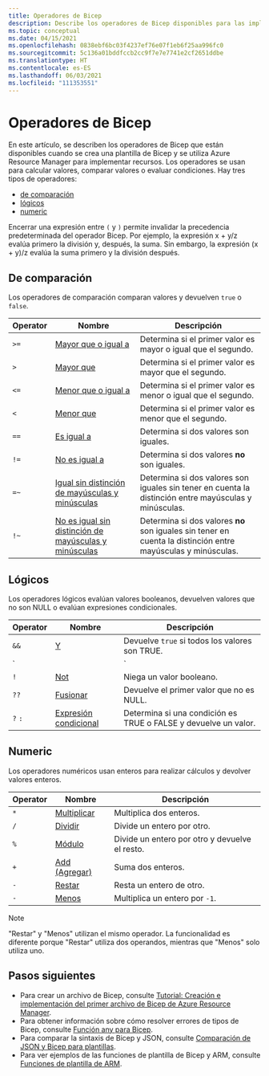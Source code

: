 ```yaml
---
title: Operadores de Bicep
description: Describe los operadores de Bicep disponibles para las implementaciones de Azure Resource Manager.
ms.topic: conceptual
ms.date: 04/15/2021
ms.openlocfilehash: 0838ebf6bc03f4237ef76e07f1eb6f25aa996fc0
ms.sourcegitcommit: 5c136a01bddfccb2cc9f7e7e7741e2cf2651ddbe
ms.translationtype: HT
ms.contentlocale: es-ES
ms.lasthandoff: 06/03/2021
ms.locfileid: "111353551"
---
```

# <a name="bicep-operators"></a>Operadores de Bicep

En este artículo, se describen los operadores de Bicep que están disponibles cuando se crea una plantilla de Bicep y se utiliza Azure Resource Manager para implementar recursos. Los operadores se usan para calcular valores, comparar valores o evaluar condiciones. Hay tres tipos de operadores:

- [de comparación](#comparison)
- [lógicos](#logical)
- [numeric](#numeric)

Encerrar una expresión entre `(` y `)` permite invalidar la precedencia predeterminada del operador Bicep. Por ejemplo, la expresión x + y/z evalúa primero la división y, después, la suma. Sin embargo, la expresión (x + y)/z evalúa la suma primero y la división después.

## <a name="comparison"></a>De comparación

Los operadores de comparación comparan valores y devuelven `true` o `false`.

| Operator | Nombre | Descripción |
| ---- | ---- | ---- |
| `>=` | [Mayor que o igual a](bicep-operators-comparison.md#greater-than-or-equal-) | Determina si el primer valor es mayor o igual que el segundo. |
| `>`  | [Mayor que](bicep-operators-comparison.md#greater-than-) | Determina si el primer valor es mayor que el segundo. |
| `<=` | [Menor que o igual a](bicep-operators-comparison.md#less-than-or-equal-) | Determina si el primer valor es menor o igual que el segundo. |
| `<`  | [Menor que](bicep-operators-comparison.md#less-than-) | Determina si el primer valor es menor que el segundo. |
| `==` | [Es igual a](bicep-operators-comparison.md#equals-) | Determina si dos valores son iguales. |
| `!=` | [No es igual a](bicep-operators-comparison.md#not-equal-) | Determina si dos valores **no** son iguales. |
| `=~` | [Igual sin distinción de mayúsculas y minúsculas](bicep-operators-comparison.md#equal-case-insensitive-) | Determina si dos valores son iguales sin tener en cuenta la distinción entre mayúsculas y minúsculas. |
| `!~` | [No es igual sin distinción de mayúsculas y minúsculas](bicep-operators-comparison.md#not-equal-case-insensitive-) | Determina si dos valores **no** son iguales sin tener en cuenta la distinción entre mayúsculas y minúsculas. |

## <a name="logical"></a>Lógicos

Los operadores lógicos evalúan valores booleanos, devuelven valores que no son NULL o evalúan expresiones condicionales.

| Operator | Nombre | Descripción |
| ---- | ---- | ---- |
| `&&` | [Y](bicep-operators-logical.md#and-) | Devuelve `true` si todos los valores son TRUE. |
| `||`| [O](bicep-operators-logical.md#or-) | Devuelve `true` si alguno de los valores es TRUE. |
| `!` | [Not](bicep-operators-logical.md#not-) | Niega un valor booleano. |
| `??` | [Fusionar](bicep-operators-logical.md#coalesce-) | Devuelve el primer valor que no es NULL. |
| `?` `:` | [Expresión condicional](bicep-operators-logical.md#conditional-expression--) | Determina si una condición es TRUE o FALSE y devuelve un valor. |

## <a name="numeric"></a>Numeric

Los operadores numéricos usan enteros para realizar cálculos y devolver valores enteros.

| Operator | Nombre | Descripción |
| ---- | ---- | ---- |
| `*` | [Multiplicar](bicep-operators-numeric.md#multiply-) | Multiplica dos enteros. |
| `/` | [Dividir](bicep-operators-numeric.md#divide-) | Divide un entero por otro. |
| `%` | [Módulo](bicep-operators-numeric.md#modulo-) | Divide un entero por otro y devuelve el resto. |
| `+` | [Add (Agregar)](bicep-operators-numeric.md#add-) | Suma dos enteros. |
| `-` | [Restar](bicep-operators-numeric.md#subtract--) | Resta un entero de otro. |
| `-` | [Menos](bicep-operators-numeric.md#minus--) | Multiplica un entero por `-1`. |

> [!NOTE]
> "Restar" y "Menos" utilizan el mismo operador. La funcionalidad es diferente porque "Restar" utiliza dos operandos, mientras que "Menos" solo utiliza uno.

## <a name="next-steps"></a>Pasos siguientes

- Para crear un archivo de Bicep, consulte [Tutorial: Creación e implementación del primer archivo de Bicep de Azure Resource Manager](bicep-tutorial-create-first-bicep.md).
- Para obtener información sobre cómo resolver errores de tipos de Bicep, consulte [Función any para Bicep](template-functions-any.md).
- Para comparar la sintaxis de Bicep y JSON, consulte [Comparación de JSON y Bicep para plantillas](compare-template-syntax.md).
- Para ver ejemplos de las funciones de plantilla de Bicep y ARM, consulte [Funciones de plantilla de ARM](template-functions.md).
